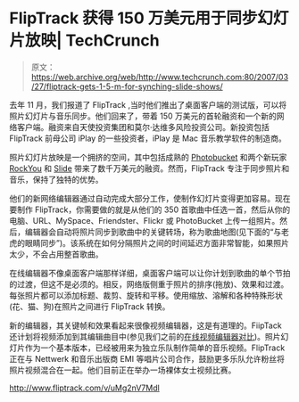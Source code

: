 # FlipTrack 获得 150 万美元用于同步幻灯片放映| TechCrunch

> 原文：<https://web.archive.org/web/http://www.techcrunch.com:80/2007/03/27/fliptrack-gets-1-5-m-for-synching-slide-shows/>

去年 11 月，我们报道了 FlipTrack ,当时他们推出了桌面客户端的测试版，可以将照片幻灯片与音乐同步。他们回来了，带着 150 万美元的首轮融资和一个新的网络客户端。融资来自天使投资集团和莫尔·达维多风险投资公司。新投资包括 FlipTrack 前母公司 iPlay 的一些投资者，iPlay 是 Mac 音乐教学软件的制造商。

照片幻灯片放映是一个拥挤的空间，其中包括成熟的 [Photobucket](https://web.archive.org/web/20150426215237/http://www.techcrunch.com/2007/02/16/newest-flash-tools-on-display-at-photobucket/) 和两个新玩家 [RockYou](https://web.archive.org/web/20150426215237/http://www.techcrunch.com/2007/03/05/more-information-on-rockyou-financing/) 和 [Slide](https://web.archive.org/web/20150426215237/http://www.techcrunch.com/2007/01/06/rumor-slides-venture-round-was-20-million/) 带来了数千万美元的融资。然而，FlipTrack 专注于同步照片和音乐，保持了独特的优势。

他们的新网络编辑器通过自动完成大部分工作，使制作幻灯片变得更加容易。现在要制作 FlipTrack，你需要做的就是从他们的 350 首歌曲中任选一首，然后从你的电脑、URL、MySpace、Friendster、Flickr 或 PhotoBucket 上传一组照片。然后，编辑器会自动将照片同步到歌曲中的关键转场，称为歌曲地图(见下面的“与老虎的眼睛同步”)。该系统在如何分隔照片之间的时间延迟方面非常智能，如果照片太少，不会占用整首歌曲。

在线编辑器不像桌面客户端那样详细，桌面客户端可以让你计划到歌曲的单个节拍的过渡，但这不是必须的。相反，网络版侧重于照片的排序(拖放)、效果和过渡。每张照片都可以添加标题、裁剪、旋转和平移。使用缩放、溶解和各种特殊形状(花、猫、狗)在照片之间进行 FlipTrack 转换。

新的编辑器，其关键帧和效果看起来很像视频编辑器，这是有道理的。FiipTack 还计划将视频添加到其编辑曲目中(参见我们之前的[在线视频编辑器对比](https://web.archive.org/web/20150426215237/http://www.techcrunch.com/2007/02/21/cuts-launches-amidst-online-video-editor-war/))。照片幻灯片作为一个基本版本，已经被用来为独立乐队制作简单的音乐视频。FlipTrack 正在与 Nettwerk 和音乐出版商 EMI 等唱片公司合作，鼓励更多乐队允许粉丝将照片视频混合在一起。他们目前正在举办一场裸体女士视频比赛。

http://www.fliptrack.com/v/uMg2nV7Mdl